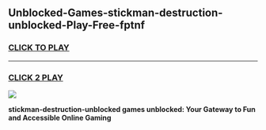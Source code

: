 
## Unblocked-Games-stickman-destruction-unblocked-Play-Free-fptnf
<h3>
<a href="https://premium76.site?title=stickman-destruction-unblocked&ref=19M">CLICK TO PLAY</a></h3>
<hr>

<h3>
<a href="https://premium76.site?title=stickman-destruction-unblocked&ref=19M">CLICK 2 PLAY</a>
  
</h3>

<a href="https://premium76.site?title=stickman-destruction-unblocked&ref=19M"><img src="https://clearcache.store/games.png"></a>


**stickman-destruction-unblocked games unblocked: Your Gateway to Fun and Accessible Online Gaming**
